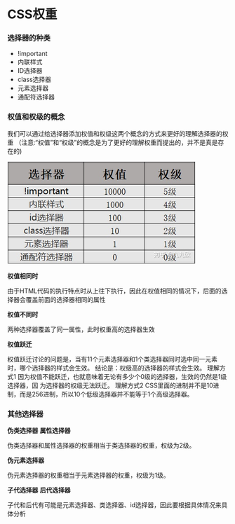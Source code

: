# CSS权重


### 选择器的种类

- !important
- 内联样式
- ID选择器
- class选择器
- 元素选择器
- 通配符选择器

### 权值和权级的概念


我们可以通过给选择器添加权值和权级这两个概念的方式来更好的理解选择器的权重
（注意:“权值”和“权级”的概念是为了更好的理解权重而提出的，并不是真是存在的)

![css-weight](../images/css/css-weight.jpg)

**权值相同时**

由于HTML代码的执行特点时从上往下执行，因此在权值相同的情况下，后面的选择器会覆盖前面的选择器相同的属性


**权值不同时**

两种选择器覆盖了同一属性，此时权重高的选择器生效


**权值跃迁**

权值跃迁讨论的问题是，当有11个元素选择器和1个类选择器同时选中同一元素时，哪个选择器的样式会生效。
结论是：权级高的选择器的样式会生效。
理解方式1
因为权值不能跃迁，也就意味着无论有多少个0级的选择器，生效的仍然是1级选择器，因 为选择器的权级无法跃迁。
理解方式2
CSS里面的进制并不是10进制，而是256进制，所以10个低级选择器并不能等于1个高级选择器。

### 其他选择器

**伪类选择器**
**属性选择器**

伪类选择器和属性选择器的权重相当于类选择器的权重，权级为2级。

**伪元素选择器**

伪元素选择器的权重相当于元素选择器的权重，权级为1级。

**子代选择器**
**后代选择器**

子代和后代有可能是元素选择器、类选择器、id选择器，因此要根据具体情况来具体分析